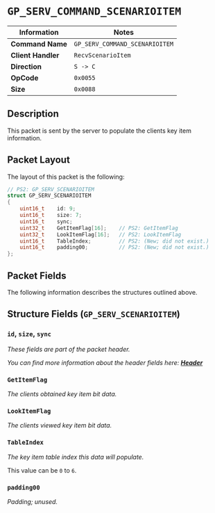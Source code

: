 # `GP_SERV_COMMAND_SCENARIOITEM`

| Information               | Notes |
|---                        |---    |
| **Command Name**          | `GP_SERV_COMMAND_SCENARIOITEM` |
| **Client Handler**        | `RecvScenarioItem` |
| **Direction**             | `S -> C` |
| **OpCode**                | `0x0055` |
| **Size**                  | `0x0088` |

## Description

This packet is sent by the server to populate the clients key item information.

## Packet Layout

The layout of this packet is the following:

```cpp
// PS2: GP_SERV_SCENARIOITEM
struct GP_SERV_SCENARIOITEM
{
    uint16_t    id: 9;
    uint16_t    size: 7;
    uint16_t    sync;
    uint32_t    GetItemFlag[16];    // PS2: GetItemFlag
    uint32_t    LookItemFlag[16];   // PS2: LookItemFlag
    uint16_t    TableIndex;         // PS2: (New; did not exist.)
    uint16_t    padding00;          // PS2: (New; did not exist.)
};
```

## Packet Fields

The following information describes the structures outlined above.

## Structure Fields (`GP_SERV_SCENARIOITEM`)

### `id`, `size`, `sync`

_These fields are part of the packet header._

_You can find more information about the header fields here: [**Header**](/world/HEADER.md)_

### `GetItemFlag`

_The clients obtained key item bit data._

### `LookItemFlag`

_The clients viewed key item bit data._

### `TableIndex`

_The key item table index this data will populate._

This value can be `0` to `6`.

### `padding00`

_Padding; unused._
